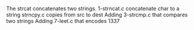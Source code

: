  The strcat concatenates two strings.
1-strncat.c concatenate char to a string
strncpy.c copies from src to dest
Adding 3-strcmp.c that compares two strings
Adding 7-leet.c that encodes 1337
